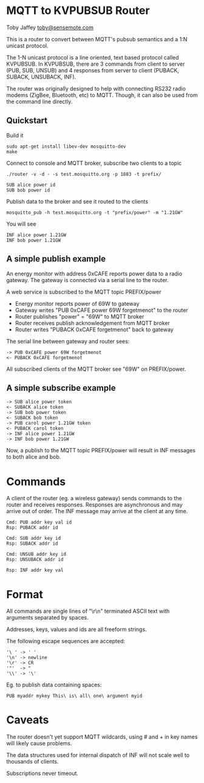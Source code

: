 MQTT to KVPUBSUB Router
=======================
Toby Jaffey <toby@sensemote.com>

This is a router to convert between MQTT's pubsub semantics and a 1:N unicast
protocol.

The 1-N unicast protocol is a line oriented, text based protocol called
KVPUBSUB. In KVPUBSUB, there are 3 commands from client to server (PUB, SUB,
UNSUB) and 4 responses from server to client (PUBACK, SUBACK, UNSUBACK, INF).

The router was originally designed to help with connecting RS232 radio modems
(ZigBee, Bluetooth, etc) to MQTT. Though, it can also be used from the command
line directly.


Quickstart
----------

Build it

    sudo apt-get install libev-dev mosquitto-dev
    make

Connect to console and MQTT broker, subscribe two clients to a topic

    ./router -v -d - -s test.mosquitto.org -p 1883 -t prefix/

    SUB alice power id
    SUB bob power id

Publish data to the broker and see it routed to the clients

    mosquitto_pub -h test.mosquitto.org -t "prefix/power" -m "1.21GW"

You will see

    INF alice power 1.21GW  
    INF bob power 1.21GW  


A simple publish example
------------------------

An energy monitor with address 0xCAFE reports power data to a radio gateway.
The gateway is connected via a serial line to the router.

A web service is subscribed to the MQTT topic PREFIX/power

* Energy monitor reports power of 69W to gateway
* Gateway writes "PUB 0xCAFE power 69W forgetmenot" to the router
* Router publishes "power" = "69W" to MQTT broker
* Router receives publish acknowledgement from MQTT broker
* Router writes "PUBACK 0xCAFE forgetmenot" back to gateway

The serial line between gateway and router sees:

    -> PUB 0xCAFE power 69W forgetmenot  
    <- PUBACK 0xCAFE forgetmenot  

All subscribed clients of the MQTT broker see "69W" on PREFIX/power.

A simple subscribe example
--------------------------

    -> SUB alice power token  
    <- SUBACK alice token  
    -> SUB bob power token  
    <- SUBACK bob token  
    -> PUB carol power 1.21GW token  
    <- PUBACK carol token  
    -> INF alice power 1.21GW  
    -> INF bob power 1.21GW  

Now, a publish to the MQTT topic PREFIX/power will result in INF messages to
both alice and bob.


Commands
========

A client of the router (eg. a wireless gateway) sends commands to the router
and receives responses. Responses are asynchronous and may arrive out of order.
The INF message may arrive at the client at any time.

    Cmd: PUB addr key val id
    Rsp: PUBACK addr id

    Cmd: SUB addr key id
    Rsp: SUBACK addr id

    Cmd: UNSUB addr key id
    Rsp: UNSUBACK addr id

    Rsp: INF addr key val

Format
======

All commands are single lines of "\r\n" terminated ASCII text with arguments
separated by spaces.

Addresses, keys, values and ids are all freeform strings.

The following escape sequences are accepted:

    '\ ' -> ' '
    '\n' -> newline
    '\r' -> CR
    '"'  -> "
    '\\' -> '\'

Eg. to publish data containing spaces:

    PUB myaddr mykey This\ is\ all\ one\ argument myid


Caveats
=======

The router doesn't yet support MQTT wildcards, using # and + in key names will
likely cause problems.

The data structures used for internal dispatch of INF will not scale well to thousands of clients.

Subscriptions never timeout.

